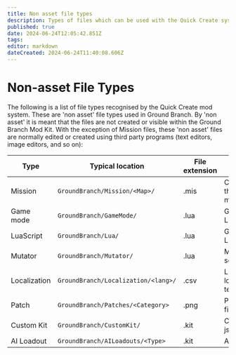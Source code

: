 ```yaml
---
title: Non asset file types
description: Types of files which can be used with the Quick Create system
published: true
date: 2024-06-24T12:05:42.851Z
tags: 
editor: markdown
dateCreated: 2024-06-24T11:40:08.606Z
---
```


# Non-asset File Types

The following is a list of file types recognised by the Quick Create mod system. These are 'non asset' file types used in Ground Branch. By 'non asset' it is meant that the files are not created or visible within the Ground Branch Mod Kit. With the exception of Mission files, these 'non asset' files are normally edited or created using third party programs (text editors, image editors, and so on):

| Type | Typical location | File extension | Notes |
| --- | --- | --- | --- |
| Mission | `GroundBranch/Mission/<Map>/` | .mis | Created using the in-game mission editor |
| Game mode | `GroundBranch/GameMode/` | .lua | Game mode Lua script |
| LuaScript | `GroundBranch/Lua/` | .lua | Generic/library Lua script |
|	Mutator | `GroundBranch/Mutator/` | .lua | Mutator Lua script |
| Localization | `GroundBranch/Localization/<lang>/` | .csv | Lua script localization text look-up |
| Patch | `GroundBranch/Patches/<Category>` | .png | Patch image file(s) |
| Custom Kit | `GroundBranch/CustomKit/` | .kit | Custom kit json files |
| AI Loadout | `GroundBranch/AILoadouts/<Type>` | .kit | AI loadouts |

